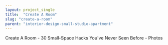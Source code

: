 ```yaml
---
layout: project_single
title:  "Create A Room"
slug: "create-a-room"
parent: "interior-design-small-studio-apartment"
---
```

Create A Room - 30 Small-Space Hacks You've Never Seen Before - Photos